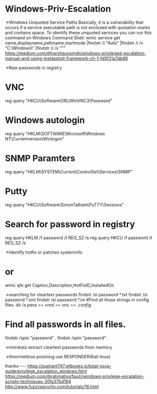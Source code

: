 # Windows-Priv-Escalation

->Windows Unquoted Service Paths
Basically, it is a vulnerability that occurs if a service executable path is not enclosed with quotation marks and contains space.
To identify these unquoted services you can run this command on Windows Command Shell:
wmic service get name,displayname,pathname,startmode |findstr /i "Auto" |findstr /i /v "C:\Windows\\" |findstr /i /v """
https://medium.com/@harshaunsingh/windows-privileged-escalation-manual-and-using-metasploit-framework-ch-1-fd5f31a7db86

->Raw passwords in registry
# VNC
reg query "HKCU\Software\ORL\WinVNC3\Password"
# Windows autologin
reg query "HKLM\SOFTWARE\Microsoft\Windows NT\Currentversion\Winlogon"
# SNMP Paramters
reg query "HKLM\SYSTEM\Current\ControlSet\Services\SNMP"
# Putty
reg query "HKCU\Software\SimonTatham\PuTTY\Sessions"
# Search for password in registry
reg query HKLM /f password /t REG_SZ /s
reg query HKCU /f password /t REG_SZ /s

->Identify hotfix or patches
systeminfo
# or
wmic qfe get Caption,Description,HotFixID,InstalledOn

->searching for cleartext passwords
findstr /si password *.txt
findstr /si password *.xml
findstr /si password *.ini
#Find all those strings in config files.
dir /s *pass* == *cred* == *vnc* == *.config*
# Find all passwords in all files.
findstr /spin "password" *.*
findstr /spin "password" *.*

->mimikatz
extract cleartext passwords from memory

->llmnr/netbios poisining
use RESPONDER(Kali linux)





thanks----
https://sushant747.gitbooks.io/total-oscp-guide/privilege_escalation_windows.html
https://medium.com/@rahmatnurfauzi/windows-privilege-escalation-scripts-techniques-30fa37bd194
http://www.fuzzysecurity.com/tutorials/16.html
